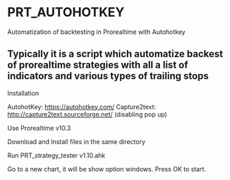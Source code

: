 # PRT_AUTOHOTKEY
Automatization of backtesting in Prorealtime with Autohotkey

Typically it is a script which automatize backest of prorealtime strategies with all a list of indicators and various types of trailing stops
-------------------------

Installation 

AutohotKey: https://autohotkey.com/
Capture2text: http://capture2text.sourceforge.net/ (disabling pop up)

Use Prorealtime v10.3 

Download and Install files in the same directory

Run PRT_strategy_tester v1.10.ahk

Go to a new chart, it will be show option windows. Press OK to start.
